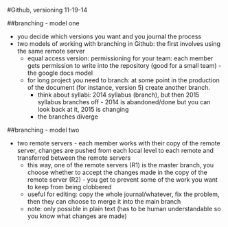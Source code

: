 #Github, versioning 11-19-14  

##branching - model one
- you decide which versions you want and you journal the process
- two models of working with branching in Github: the first involves using the same remote server
	- equal access version: permissioning for your team: each member gets permission to write into the repository (good for a small team) - the google docs model 
	- for long project you need to branch: at some point in the production of the document (for instance, version 5) create another branch.
		- think about syllabi: 2014 syllabus (branch), but then 2015 syllabus branches off - 2014 is abandoned/done but you can look back at it, 2015 is changing
		- the branches diverge 

##branching - model two  
- two remote servers - each member works with their copy of the remote server, changes are pushed from each local level to each remote and transferred between the remote servers
	- this way, one of the remote servers (R1) is the master branch, you choose whether to accept the changes made in the copy of the remote server (R2) - you get to prevent some of the work you want to keep from being clobbered
	- useful for editing: copy the whole journal/whatever, fix the problem, then they can choose to merge it into the main branch
	- note: only possible in plain text (has to be human understandable so you know what changes are made)